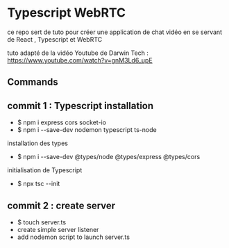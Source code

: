 # Typescript WebRTC 

  ce repo sert de tuto pour créer une application de chat vidéo en se servant de React , Typescript et WebRTC

  tuto adapté de la vidéo Youtube de Darwin Tech : https://www.youtube.com/watch?v=gnM3Ld6_upE
                                     

## Commands

## commit 1 : Typescript installation

  - $ npm i express cors socket-io
  - $ npm i --save-dev nodemon typescript ts-node

  installation des types
  - $ npm i --save-dev @types/node @types/express @types/cors

  initialisation de Typescript
  - $ npx tsc --init

## commit 2 : create server
  - $ touch server.ts
  - create simple server listener
  - add nodemon script to launch server.ts
